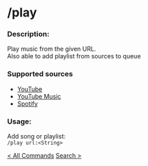 # /play

### Description:
Play music from the given URL.<br>
Also able to add playlist from sources to queue<br>

### Supported sources
- [YouTube](https://www.youtube.com/)
- [YouTube Music](https://music.youtube.com)
- [Spotify](https://open.spotify.com)

### Usage:
Add song or playlist:<br>
`/play url:<String>`

<a class="button prev" href="/#/commands/allcommands/index" role="button">< All Commands</a>
<a class="button next" href="/#/commands/musiccommands/search" role="button">Search ></a>